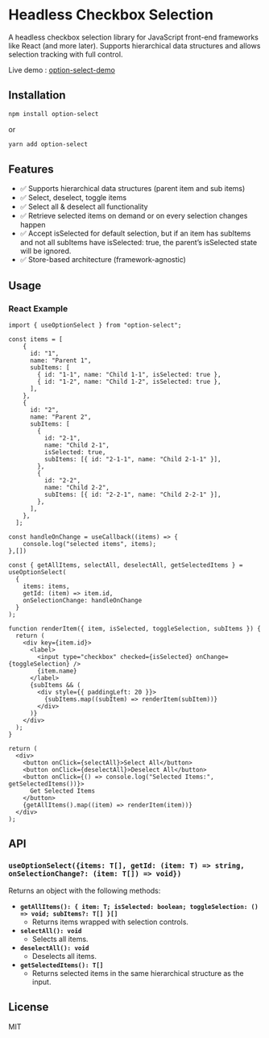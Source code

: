 # Headless Checkbox Selection

A headless checkbox selection library for JavaScript front-end frameworks like React (and more later). Supports hierarchical data structures and allows selection tracking with full control.

Live demo :  [option-select-demo](https://stackblitz.com/edit/sb1-mtgegjcy?file=src%2FApp.tsx)

## Installation

```sh
npm install option-select
```

or

```sh
yarn add option-select
```

## Features

- ✅ Supports hierarchical data structures (parent item and  sub items)
- ✅ Select, deselect, toggle items
- ✅ Select all & deselect all functionality
- ✅ Retrieve selected items on demand or on every selection changes happen
- ✅ Accept isSelected for default selection, but if an item has subItems and not all subItems have isSelected: true, the parent’s isSelected state will be ignored.
- ✅ Store-based architecture (framework-agnostic)

## Usage

### React Example

```tsx
import { useOptionSelect } from "option-select";

const items = [
    {
      id: "1",
      name: "Parent 1",
      subItems: [
        { id: "1-1", name: "Child 1-1", isSelected: true },
        { id: "1-2", name: "Child 1-2", isSelected: true },
      ],
    },
    {
      id: "2",
      name: "Parent 2",
      subItems: [
        {
          id: "2-1",
          name: "Child 2-1",
          isSelected: true,
          subItems: [{ id: "2-1-1", name: "Child 2-1-1" }],
        },
        {
          id: "2-2",
          name: "Child 2-2",
          subItems: [{ id: "2-2-1", name: "Child 2-2-1" }],
        },
      ],
    },
  ];

const handleOnChange = useCallback((items) => {
    console.log("selected items", items);
},[])

const { getAllItems, selectAll, deselectAll, getSelectedItems } = useOptionSelect(
  {
    items: items,
    getId: (item) => item.id,
    onSelectionChange: handleOnChange
  }
);

function renderItem({ item, isSelected, toggleSelection, subItems }) {
  return (
    <div key={item.id}>
      <label>
        <input type="checkbox" checked={isSelected} onChange={toggleSelection} />
        {item.name}
      </label>
      {subItems && (
        <div style={{ paddingLeft: 20 }}>
          {subItems.map((subItem) => renderItem(subItem))}
        </div>
      )}
    </div>
  );
}

return (
  <div>
    <button onClick={selectAll}>Select All</button>
    <button onClick={deselectAll}>Deselect All</button>
    <button onClick={() => console.log("Selected Items:", getSelectedItems())}>
      Get Selected Items
    </button>
    {getAllItems().map((item) => renderItem(item))}
  </div>
);
```

## API

### `useOptionSelect({items: T[], getId: (item: T) => string, onSelectionChange?: (item: T[]) => void})`

Returns an object with the following methods:

- **`getAllItems(): { item: T; isSelected: boolean; toggleSelection: () => void; subItems?: T[] }[]`**
  - Returns items wrapped with selection controls.
- **`selectAll(): void`**
  - Selects all items.
- **`deselectAll(): void`**
  - Deselects all items.
- **`getSelectedItems(): T[]`**
  - Returns selected items in the same hierarchical structure as the input.

## License

MIT

